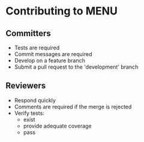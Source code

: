 # Contributing to MENU

## Committers

 - Tests are required
 - Commit messages are required
 - Develop on a feature branch
 - Submit a pull request to the 'development' branch
 
## Reviewers

 - Respond quickly
 - Comments are required if the merge is rejected
 - Verify tests:
    - exist
    - provide adequate coverage
    - pass
